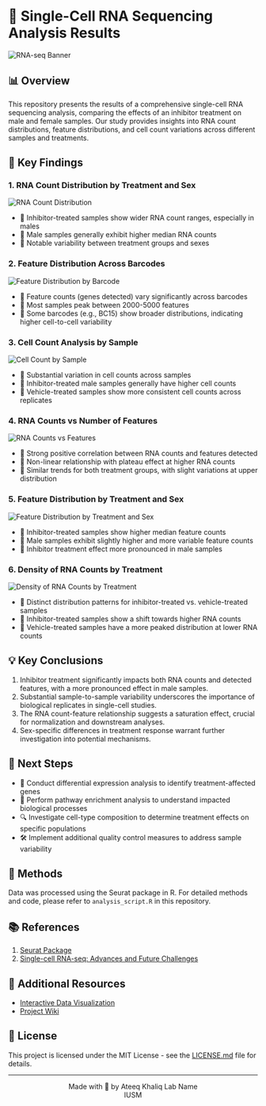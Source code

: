 # 🧬 Single-Cell RNA Sequencing Analysis Results

![RNA-seq Banner](https://path.to/your/banner-image.jpg)

## 📊 Overview

This repository presents the results of a comprehensive single-cell RNA sequencing analysis, comparing the effects of an inhibitor treatment on male and female samples. Our study provides insights into RNA count distributions, feature distributions, and cell count variations across different samples and treatments.

## 🔬 Key Findings

### 1. RNA Count Distribution by Treatment and Sex
![RNA Count Distribution](https://github.com/ateeq-khaliq/BRAF-Mutant-Colorectal-Cancer-Mouse/blob/main/Analysis/02_preliminary_results/images/1_rna_counts_by_treatment_sex.png)

- 🔹 Inhibitor-treated samples show wider RNA count ranges, especially in males
- 🔹 Male samples generally exhibit higher median RNA counts
- 🔹 Notable variability between treatment groups and sexes

### 2. Feature Distribution Across Barcodes
![Feature Distribution by Barcode](https://github.com/ateeq-khaliq/BRAF-Mutant-Colorectal-Cancer-Mouse/blob/main/Analysis/02_preliminary_results/images/2_features_by_treatment_sex.png)

- 🔹 Feature counts (genes detected) vary significantly across barcodes
- 🔹 Most samples peak between 2000-5000 features
- 🔹 Some barcodes (e.g., BC15) show broader distributions, indicating higher cell-to-cell variability

### 3. Cell Count Analysis by Sample
![Cell Count by Sample](https://github.com/ateeq-khaliq/BRAF-Mutant-Colorectal-Cancer-Mouse/blob/main/Analysis/02_preliminary_results/images/4_cell_counts_by_sample.png)

- 🔹 Substantial variation in cell counts across samples
- 🔹 Inhibitor-treated male samples generally have higher cell counts
- 🔹 Vehicle-treated samples show more consistent cell counts across replicates

### 4. RNA Counts vs Number of Features
![RNA Counts vs Features]([path/to/rna_counts_vs_features.png](https://github.com/ateeq-khaliq/BRAF-Mutant-Colorectal-Cancer-Mouse/blob/main/Analysis/02_preliminary_results/images/3_rna_counts_vs_features.png))

- 🔹 Strong positive correlation between RNA counts and features detected
- 🔹 Non-linear relationship with plateau effect at higher RNA counts
- 🔹 Similar trends for both treatment groups, with slight variations at upper distribution

### 5. Feature Distribution by Treatment and Sex
![Feature Distribution by Treatment and Sex](https://github.com/ateeq-khaliq/BRAF-Mutant-Colorectal-Cancer-Mouse/blob/main/Analysis/02_preliminary_results/images/5_features_by_barcode.png)

- 🔹 Inhibitor-treated samples show higher median feature counts
- 🔹 Male samples exhibit slightly higher and more variable feature counts
- 🔹 Inhibitor treatment effect more pronounced in male samples

### 6. Density of RNA Counts by Treatment
![Density of RNA Counts by Treatment](https://github.com/ateeq-khaliq/BRAF-Mutant-Colorectal-Cancer-Mouse/blob/main/Analysis/02_preliminary_results/images/6_rna_counts_density_by_treatment.png)

- 🔹 Distinct distribution patterns for inhibitor-treated vs. vehicle-treated samples
- 🔹 Inhibitor-treated samples show a shift towards higher RNA counts
- 🔹 Vehicle-treated samples have a more peaked distribution at lower RNA counts

## 💡 Key Conclusions

1. Inhibitor treatment significantly impacts both RNA counts and detected features, with a more pronounced effect in male samples.
2. Substantial sample-to-sample variability underscores the importance of biological replicates in single-cell studies.
3. The RNA count-feature relationship suggests a saturation effect, crucial for normalization and downstream analyses.
4. Sex-specific differences in treatment response warrant further investigation into potential mechanisms.

## 🚀 Next Steps

- 🔬 Conduct differential expression analysis to identify treatment-affected genes
- 🧬 Perform pathway enrichment analysis to understand impacted biological processes
- 🔍 Investigate cell-type composition to determine treatment effects on specific populations
- 🛠 Implement additional quality control measures to address sample variability

## 🧪 Methods

Data was processed using the Seurat package in R. For detailed methods and code, please refer to `analysis_script.R` in this repository.

## 📚 References

1. [Seurat Package](https://satijalab.org/seurat/)
2. [Single-cell RNA-seq: Advances and Future Challenges](https://www.ncbi.nlm.nih.gov/pmc/articles/PMC4949028/)

## 🔗 Additional Resources

- [Interactive Data Visualization](https://your-interactive-viz-link.com)
- [Project Wiki](https://your-project-wiki-link.com)

## 📄 License

This project is licensed under the MIT License - see the [LICENSE.md](LICENSE.md) file for details.

---

<p align="center">
  Made with 💙 by Ateeq Khaliq Lab Name
  <br>
  IUSM
</p>
